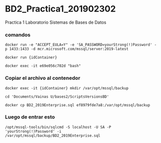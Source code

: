 # BD2_Practica1_201902302
Practica 1 Laboratorio Sistemas de Bases de Datos



### comandos
    
    docker run -e "ACCEPT_EULA=Y" -e 'SA_PASSWORD=yourStrong(!)Password' -p 1433:1433 -d mcr.microsoft.com/mssql/server:2019-latest

    docker run {idContainer}

    docker exec -it e69e056c702d "bash"

### Copiar el archivo al contenedor

    docker exec -it {idContainer} mkdir /var/opt/mssql/backup

    cd 'Documents/Vainas U/bases2/ScriptsVersionsBD'

    docker cp BD2_2019Enterprise.sql ef8979fde7a8:/var/opt/mssql/backup
### Luego de entrar esto

    /opt/mssql-tools/bin/sqlcmd -S localhost -U SA -P 'yourStrong(!)Password' -i /var/opt/mssql/backup/BD2_2019Enterprise.sql 


